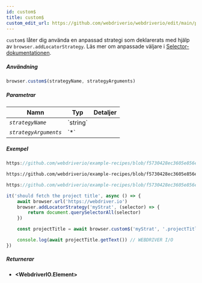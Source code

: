 ```yaml
---
id: custom$
title: custom$
custom_edit_url: https://github.com/webdriverio/webdriverio/edit/main/packages/webdriverio/src/commands/browser/custom$.ts
---
```


`custom$` låter dig använda en anpassad strategi som deklarerats med hjälp av `browser.addLocatorStrategy`.
Läs mer om anpassade väljare i [Selector-dokumentationen](../../selectors#custom-selector-strategies).

##### Användning

```js
browser.custom$(strategyName, strategyArguments)
```

##### Parametrar

<table>
  <thead>
    <tr>
      <th>Namn</th><th>Typ</th><th>Detaljer</th>
    </tr>
  </thead>
  <tbody>
    <tr>
      <td><code><var>strategyName</var></code></td>
      <td>`string`</td>
      <td></td>
    </tr>
    <tr>
      <td><code><var>strategyArguments</var></code></td>
      <td>`*`</td>
      <td></td>
    </tr>
  </tbody>
</table>

##### Exempel

```js reference title="customStrategy.js" useHTTPS
https://github.com/webdriverio/example-recipes/blob/f5730428ec3605e856e90bf58be17c9c9da891de/queryElements/customStrategy.js#L2-L11
```

```html reference title="example.html" useHTTPS
https://github.com/webdriverio/example-recipes/blob/f5730428ec3605e856e90bf58be17c9c9da891de/queryElements/example.html#L8-L12
```

```js reference title="customStrategy.js" useHTTPS
https://github.com/webdriverio/example-recipes/blob/f5730428ec3605e856e90bf58be17c9c9da891de/queryElements/customStrategy.js#L16-L19
```

```js title="example.js"
it('should fetch the project title', async () => {
    await browser.url('https://webdriver.io')
    browser.addLocatorStrategy('myStrat', (selector) => {
        return document.querySelectorAll(selector)
    })

    const projectTitle = await browser.custom$('myStrat', '.projectTitle')

    console.log(await projectTitle.getText()) // WEBDRIVER I/O
})
```

##### Returnerar

- **&lt;WebdriverIO.Element&gt;**